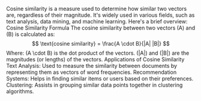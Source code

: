 Cosine similarity is a measure used to determine how similar two vectors are, regardless of their magnitude. It's widely used in various fields, such as text analysis, data mining, and machine learning. Here's a brief overview:
Cosine Similarity Formula
The cosine similarity between two vectors (A) and (B) is calculated as:
$$ \text{cosine similarity} = \frac{A \cdot B}{|A| |B|} $$
Where:
(A \cdot B) is the dot product of the vectors.
(|A|) and (|B|) are the magnitudes (or lengths) of the vectors.
Applications of Cosine Similarity
Text Analysis: Used to measure the similarity between documents by representing them as vectors of word frequencies.
Recommendation Systems: Helps in finding similar items or users based on their preferences.
Clustering: Assists in grouping similar data points together in clustering algorithms.
